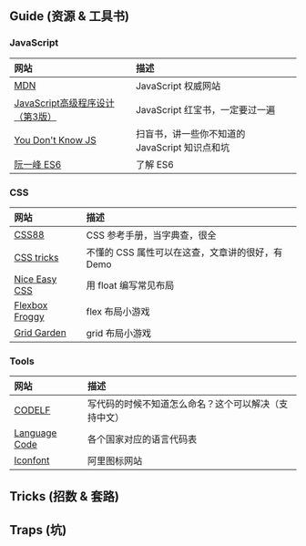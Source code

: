 ## Guide (资源 & 工具书)

### JavaScript

|网站|描述|
|:---|:---|
|[MDN](https://developer.mozilla.org/en-US/docs/Web/JavaScript)|JavaScript 权威网站|
|[JavaScript高级程序设计（第3版）](https://book.douban.com/subject/10546125/)|JavaScript 红宝书，一定要过一遍|
|[You Don't Know JS](https://book.douban.com/subject/25986786/)|扫盲书，讲一些你不知道的 JavaScript 知识点和坑|
|[阮一峰 ES6](http://es6.ruanyifeng.com/#docs/intro)|了解 ES6|

### CSS

|网站|描述|
|:---|:---|
|[CSS88](http://www.css88.com/book/css/)|CSS 参考手册，当字典查，很全|
|[CSS tricks](https://css-tricks.com)|不懂的 CSS 属性可以在这查，文章讲的很好，有 Demo|
|[Nice Easy CSS](http://nec.netease.com/library/category/#grid)|用 float 编写常见布局|
|[Flexbox Froggy](http://flexboxfroggy.com/)|flex 布局小游戏|
|[Grid Garden](http://cssgridgarden.com/)|grid 布局小游戏|

### Tools

|网站|描述|
|:---|:---|
|[CODELF](https://unbug.github.io/codelf/)|写代码的时候不知道怎么命名？这个可以解决（支持中文）|
|[Language Code](http://www.lingoes.cn/zh/translator/langcode.htm)|各个国家对应的语言代码表|
|[Iconfont](http://www.iconfont.cn/)|阿里图标网站|

## Tricks (招数 & 套路)


## Traps (坑)
